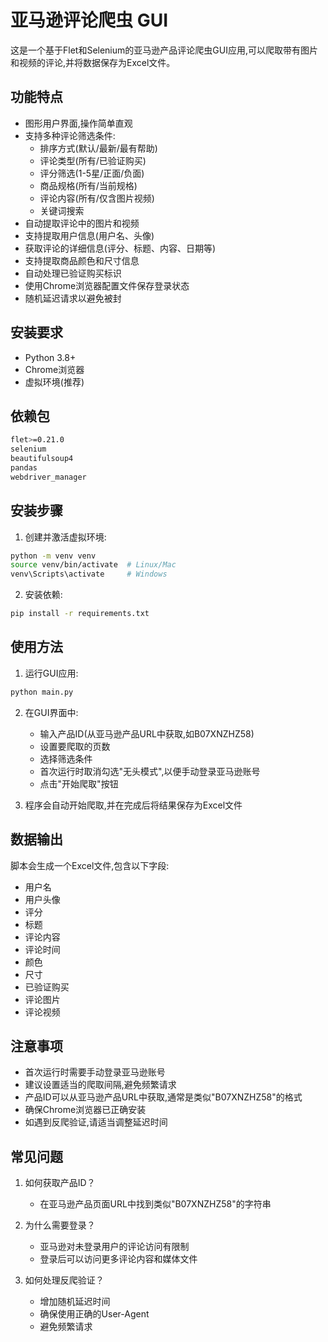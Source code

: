 # 亚马逊评论爬虫 GUI

这是一个基于Flet和Selenium的亚马逊产品评论爬虫GUI应用,可以爬取带有图片和视频的评论,并将数据保存为Excel文件。

## 功能特点

- 图形用户界面,操作简单直观
- 支持多种评论筛选条件:
  - 排序方式(默认/最新/最有帮助)
  - 评论类型(所有/已验证购买)
  - 评分筛选(1-5星/正面/负面)
  - 商品规格(所有/当前规格)
  - 评论内容(所有/仅含图片视频)
  - 关键词搜索
- 自动提取评论中的图片和视频
- 支持提取用户信息(用户名、头像)
- 获取评论的详细信息(评分、标题、内容、日期等)
- 支持提取商品颜色和尺寸信息
- 自动处理已验证购买标识
- 使用Chrome浏览器配置文件保存登录状态
- 随机延迟请求以避免被封

## 安装要求

- Python 3.8+
- Chrome浏览器
- 虚拟环境(推荐)

## 依赖包

```bash
flet>=0.21.0
selenium
beautifulsoup4
pandas
webdriver_manager
```

## 安装步骤

1. 创建并激活虚拟环境:
```bash
python -m venv venv
source venv/bin/activate  # Linux/Mac
venv\Scripts\activate     # Windows
```

2. 安装依赖:
```bash
pip install -r requirements.txt
```

## 使用方法

1. 运行GUI应用:
```bash
python main.py
```

2. 在GUI界面中:
   - 输入产品ID(从亚马逊产品URL中获取,如B07XNZHZ58)
   - 设置要爬取的页数
   - 选择筛选条件
   - 首次运行时取消勾选"无头模式",以便手动登录亚马逊账号
   - 点击"开始爬取"按钮

3. 程序会自动开始爬取,并在完成后将结果保存为Excel文件

## 数据输出

脚本会生成一个Excel文件,包含以下字段:
- 用户名
- 用户头像
- 评分
- 标题
- 评论内容
- 评论时间
- 颜色
- 尺寸
- 已验证购买
- 评论图片
- 评论视频

## 注意事项

- 首次运行时需要手动登录亚马逊账号
- 建议设置适当的爬取间隔,避免频繁请求
- 产品ID可以从亚马逊产品URL中获取,通常是类似"B07XNZHZ58"的格式
- 确保Chrome浏览器已正确安装
- 如遇到反爬验证,请适当调整延迟时间

## 常见问题

1. 如何获取产品ID？
   - 在亚马逊产品页面URL中找到类似"B07XNZHZ58"的字符串

2. 为什么需要登录？
   - 亚马逊对未登录用户的评论访问有限制
   - 登录后可以访问更多评论内容和媒体文件

3. 如何处理反爬验证？
   - 增加随机延迟时间
   - 确保使用正确的User-Agent
   - 避免频繁请求

